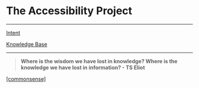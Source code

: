 # The Accessibility Project
<hr>

[Intent](./intent.md)

[Knowledge Base](./knowledgebase/commonsense.md)

<hr>

> **Where is the wisdom we have lost in knowledge? Where is the knowledge we have lost in information? - TS Eliot**

    
[[commonsense]](./knowledgebase/commonsense.md)
